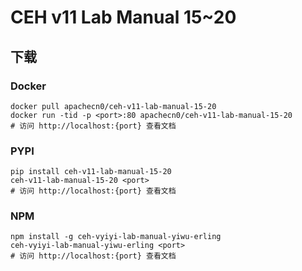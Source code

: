 # CEH v11 Lab Manual 15~20

## 下载

### Docker

```
docker pull apachecn0/ceh-v11-lab-manual-15-20
docker run -tid -p <port>:80 apachecn0/ceh-v11-lab-manual-15-20
# 访问 http://localhost:{port} 查看文档
```

### PYPI

```
pip install ceh-v11-lab-manual-15-20
ceh-v11-lab-manual-15-20 <port>
# 访问 http://localhost:{port} 查看文档
```

### NPM

```
npm install -g ceh-vyiyi-lab-manual-yiwu-erling
ceh-vyiyi-lab-manual-yiwu-erling <port>
# 访问 http://localhost:{port} 查看文档
```